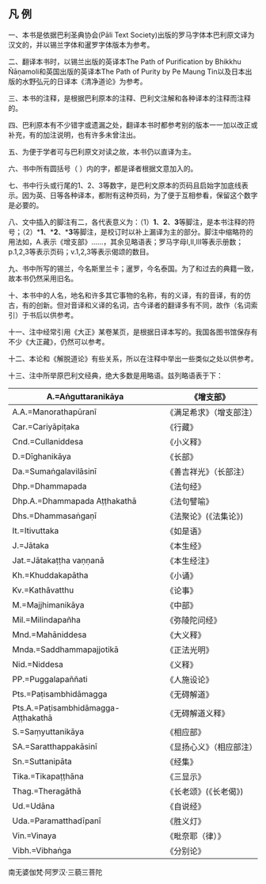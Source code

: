 ## 凡 例

一、本书是依据巴利圣典协会(Pāli Text Society)出版的罗马字体本巴利原文译为汉文的，并以锡兰字体和暹罗字体版本为参考。

二、翻译本书时，以锡兰出版的英译本The Path of Purification by Bhikkhu Ñāṇamoli和英国出版的英译本The Path of Purity by Pe Maung Tin以及日本出版的水野弘元的日译本《清净道论》为参考。

三、本书的注释，是根据巴利原本的注释、巴利文注解和各种译本的注释而注释的。

四、巴利原本有不少错字或遗漏之处，翻译本书时都参考别的版本一一加以改正或补充，有的加注说明，也有许多未曾注出。

五、为便于学者可与巴利原文对读之故，本书仍以直译为主。

六、书中所有圆括号（ ）内的字，都是译者根据文意加入的。

七、书中行头或行尾的1、2、3等数字，是巴利文原本的页码且启始字加底线表示。因为英、日等各种译本，都附有这种页码，为了便于互相参看，保留这个数字是必要的。

八、文中插入的脚注有二，各代表意义为：（1）**1**、**2**、**3**等脚注，是本书注释的符号；（2）***1**、***2**、***3**等脚注，是校订时以补上漏译为主的部分。脚注中缩略符的用法如，A.表示《增支部》……，其余见略语表；罗马字母I,II,III等表示册数；p.1,2,3等表示页码；v.1,2,3等表示偈颂的数目。

九、书中所写的锡兰，今名斯里兰卡；暹罗，今名泰国。为了和过去的典籍一致，故本书仍然采用旧名。

十、本书中的人名，地名和许多其它事物的名称，有的义译，有的音译，有的仿古，有的创新。但对音译和义译的名词，古今译者的翻译多有不同，故作（名词索引）于书后以供参考。

十一、注中经常引用《大正》某卷某页，是根据日译本写的。我国各图书馆保存有不少《大正藏》，仍然可以参考。

十二、本论和《解脱道论》有些关系，所以在注释中举出一些类似之处以供参考。

十三、注中所举原巴利文经典，绝大多数是用略语。兹列略语表于下：

| A.=Aṅguttaranikāya                  | 《增支部》               |
| ----------------------------------- | ------------------------ |
| A.A.=Manorathapūranī                | 《满足希求》（增支部注） |
| Car.=Cariyāpiṭaka                   | 《行藏》                 |
| Cnd.=Cullaniddesa                   | 《小义释》               |
| D.=Dīghanikāya                      | 《长部》                 |
| Da.=Sumaṅgalavilāsinī               | 《善吉祥光》（长部注）   |
| Dhp.=Dhammapada                     | 《法句经》               |
| Dhp.A.=Dhammapada Aṭṭhakathā        | 《法句譬喻》             |
| Dhs.=Dhammasaṅgaṇī                  | 《法聚论》(《法集论》)   |
| It.=Itivuttaka                      | 《如是语》               |
| J.=Jātaka                           | 《本生经》               |
| Jat.=Jātakaṭṭha vaṇṇanā             | 《本生经注》             |
| Kh.=Khuddakapātha                   | 《小诵》                 |
| Kv.=Kathāvatthu                     | 《论事》                 |
| M.=Majjhimanikāya                   | 《中部》                 |
| Mil.=Milindapañha                   | 《弥陵陀问经》           |
| Mnd.=Mahāniddesa                    | 《大义释》               |
| Mnda.=Saddhammapajjotikā            | 《正法光明》             |
| Nid.=Niddesa                        | 《义释》                 |
| PP.=Puggalapaññati                  | 《人施设论》             |
| Pts.=Paṭisambhidāmagga              | 《无碍解道》             |
| Pts.A.=Paṭisambhidāmagga-Aṭṭhakathā | 《无碍解道义释》         |
| S.=Saṃyuttanikāya                   | 《相应部》               |
| SA.=Saratthappakāsinī               | 《显扬心义》（相应部注） |
| Sn.=Suttanipāta                     | 《经集》                 |
| Tika.=Tikapaṭṭhāna                  | 《三显示》               |
| Thag.=Theragāthā                    | 《长老颂》(《长老偈》)   |
| Ud.=Udāna                           | 《自说经》               |
| Uda.=Paramatthadīpanī               | 《胜义灯》               |
| Vin.=Vinaya                         | 《毗奈耶（律）》         |
| Vibh.=Vibhaṅga                      | 《分别论》               |

南无婆伽梵·阿罗汉·三藐三菩陀